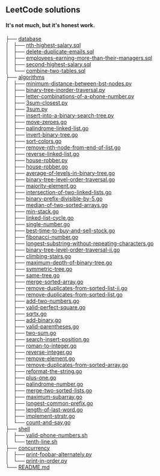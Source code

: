 ## LeetCode solutions

<!-- tree --dirsfirst -I 'go\.go|py.py|sql.sql' -trH '' -->
<h4>It's not much, but it's honest work.</h4>
├── <a href="/database/">database</a><br>
│   ├── <a href="/database/nth-highest-salary.sql">nth-highest-salary.sql</a><br>
│   ├── <a href="/database/delete-duplicate-emails.sql">delete-duplicate-emails.sql</a><br>
│   ├── <a href="/database/employees-earning-more-than-their-managers.sql">employees-earning-more-than-their-managers.sql</a><br>
│   ├── <a href="/database/second-highest-salary.sql">second-highest-salary.sql</a><br>
│   └── <a href="/database/combine-two-tables.sql">combine-two-tables.sql</a><br>
├── <a href="/algorithms/">algorithms</a><br>
│   ├── <a href="/algorithms/minimum-distance-between-bst-nodes.py">minimum-distance-between-bst-nodes.py</a><br>
│   ├── <a href="/algorithms/binary-tree-inorder-traversal.py">binary-tree-inorder-traversal.py</a><br>
│   ├── <a href="/algorithms/letter-combinations-of-a-phone-number.py">letter-combinations-of-a-phone-number.py</a><br>
│   ├── <a href="/algorithms/3sum-closest.py">3sum-closest.py</a><br>
│   ├── <a href="/algorithms/3sum.py">3sum.py</a><br>
│   ├── <a href="/algorithms/insert-into-a-binary-search-tree.py">insert-into-a-binary-search-tree.py</a><br>
│   ├── <a href="/algorithms/move-zeroes.go">move-zeroes.go</a><br>
│   ├── <a href="/algorithms/palindrome-linked-list.go">palindrome-linked-list.go</a><br>
│   ├── <a href="/algorithms/invert-binary-tree.go">invert-binary-tree.go</a><br>
│   ├── <a href="/algorithms/sort-colors.go">sort-colors.go</a><br>
│   ├── <a href="/algorithms/remove-nth-node-from-end-of-list.go">remove-nth-node-from-end-of-list.go</a><br>
│   ├── <a href="/algorithms/reverse-linked-list.go">reverse-linked-list.go</a><br>
│   ├── <a href="/algorithms/house-robber.py">house-robber.py</a><br>
│   ├── <a href="/algorithms/house-robber.go">house-robber.go</a><br>
│   ├── <a href="/algorithms/average-of-levels-in-binary-tree.go">average-of-levels-in-binary-tree.go</a><br>
│   ├── <a href="/algorithms/binary-tree-level-order-traversal.go">binary-tree-level-order-traversal.go</a><br>
│   ├── <a href="/algorithms/majority-element.go">majority-element.go</a><br>
│   ├── <a href="/algorithms/intersection-of-two-linked-lists.go">intersection-of-two-linked-lists.go</a><br>
│   ├── <a href="/algorithms/binary-prefix-divisible-by-5.go">binary-prefix-divisible-by-5.go</a><br>
│   ├── <a href="/algorithms/median-of-two-sorted-arrays.go">median-of-two-sorted-arrays.go</a><br>
│   ├── <a href="/algorithms/min-stack.go">min-stack.go</a><br>
│   ├── <a href="/algorithms/linked-list-cycle.go">linked-list-cycle.go</a><br>
│   ├── <a href="/algorithms/single-number.go">single-number.go</a><br>
│   ├── <a href="/algorithms/best-time-to-buy-and-sell-stock.go">best-time-to-buy-and-sell-stock.go</a><br>
│   ├── <a href="/algorithms/fibonacci-number.go">fibonacci-number.go</a><br>
│   ├── <a href="/algorithms/longest-substring-without-repeating-characters.go">longest-substring-without-repeating-characters.go</a><br>
│   ├── <a href="/algorithms/binary-tree-level-order-traversal-ii.go">binary-tree-level-order-traversal-ii.go</a><br>
│   ├── <a href="/algorithms/climbing-stairs.go">climbing-stairs.go</a><br>
│   ├── <a href="/algorithms/maximum-depth-of-binary-tree.go">maximum-depth-of-binary-tree.go</a><br>
│   ├── <a href="/algorithms/symmetric-tree.go">symmetric-tree.go</a><br>
│   ├── <a href="/algorithms/same-tree.go">same-tree.go</a><br>
│   ├── <a href="/algorithms/merge-sorted-array.go">merge-sorted-array.go</a><br>
│   ├── <a href="/algorithms/remove-duplicates-from-sorted-list-ii.go">remove-duplicates-from-sorted-list-ii.go</a><br>
│   ├── <a href="/algorithms/remove-duplicates-from-sorted-list.go">remove-duplicates-from-sorted-list.go</a><br>
│   ├── <a href="/algorithms/add-two-numbers.go">add-two-numbers.go</a><br>
│   ├── <a href="/algorithms/valid-perfect-square.go">valid-perfect-square.go</a><br>
│   ├── <a href="/algorithms/sqrtx.go">sqrtx.go</a><br>
│   ├── <a href="/algorithms/add-binary.go">add-binary.go</a><br>
│   ├── <a href="/algorithms/valid-parentheses.go">valid-parentheses.go</a><br>
│   ├── <a href="/algorithms/two-sum.go">two-sum.go</a><br>
│   ├── <a href="/algorithms/search-insert-position.go">search-insert-position.go</a><br>
│   ├── <a href="/algorithms/roman-to-integer.go">roman-to-integer.go</a><br>
│   ├── <a href="/algorithms/reverse-integer.go">reverse-integer.go</a><br>
│   ├── <a href="/algorithms/remove-element.go">remove-element.go</a><br>
│   ├── <a href="/algorithms/remove-duplicates-from-sorted-array.go">remove-duplicates-from-sorted-array.go</a><br>
│   ├── <a href="/algorithms/reformat-the-string.go">reformat-the-string.go</a><br>
│   ├── <a href="/algorithms/plus-one.go">plus-one.go</a><br>
│   ├── <a href="/algorithms/palindrome-number.go">palindrome-number.go</a><br>
│   ├── <a href="/algorithms/merge-two-sorted-lists.go">merge-two-sorted-lists.go</a><br>
│   ├── <a href="/algorithms/maximum-subarray.go">maximum-subarray.go</a><br>
│   ├── <a href="/algorithms/longest-common-prefix.go">longest-common-prefix.go</a><br>
│   ├── <a href="/algorithms/length-of-last-word.go">length-of-last-word.go</a><br>
│   ├── <a href="/algorithms/implement-strstr.go">implement-strstr.go</a><br>
│   └── <a href="/algorithms/count-and-say.go">count-and-say.go</a><br>
├── <a href="/shell/">shell</a><br>
│   ├── <a href="/shell/valid-phone-numbers.sh">valid-phone-numbers.sh</a><br>
│   └── <a href="/shell/tenth-line.sh">tenth-line.sh</a><br>
├── <a href="/concurrency/">concurrency</a><br>
│   ├── <a href="/concurrency/print-foobar-alternately.py">print-foobar-alternately.py</a><br>
│   └── <a href="/concurrency/print-in-order.py">print-in-order.py</a><br>
└── <a href="/README.md">README.md</a>